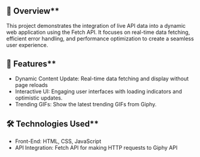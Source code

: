 ## 📖 Overview**
This project demonstrates the integration of live API data into a dynamic web application using the Fetch API. It focuses on real-time data fetching, efficient error handling, and performance optimization to create a seamless user experience.

## 🎯 Features**
- Dynamic Content Update: Real-time data fetching and display without page reloads
- Interactive UI: Engaging user interfaces with loading indicators and optimistic updates.
- Trending GIFs: Show the latest trending GIFs from Giphy.

## 🛠️ Technologies Used**
- Front-End: HTML, CSS, JavaScript
- API Integration: Fetch API for making HTTP requests to Giphy API
